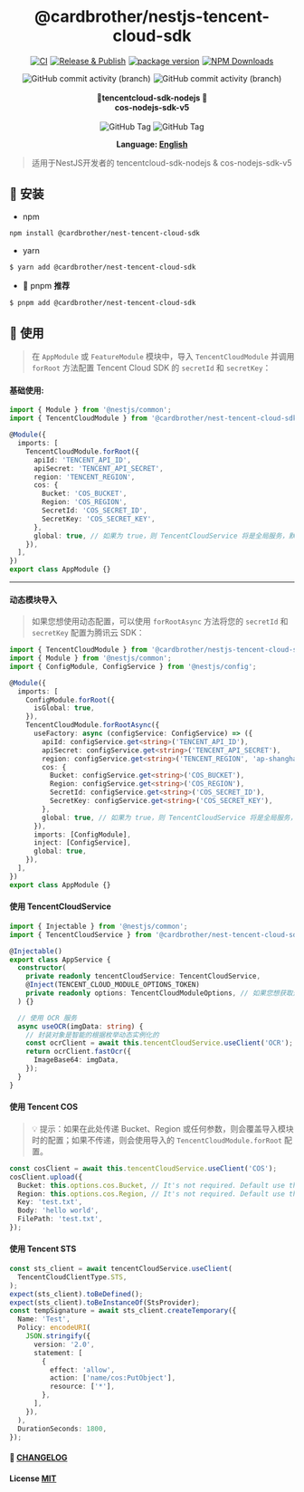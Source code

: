 <h1 align="center">
    @cardbrother/nestjs-tencent-cloud-sdk
</h1>
<p style="text-align:center;display:flex;justify-content:center;gap:5px;" align="center">
  <a href="https://github.com/guotingchao/nest-tencent-cloud-sdk/actions/workflows/CI.yml">
    <img alt="CI" src="https://github.com/guotingchao/nest-tencent-cloud-sdk/actions/workflows/CI.yml/badge.svg"/>
  </a>
  <a href="https://github.com/guotingchao/nest-tencent-cloud-sdk/actions/workflows/Release.yml">
    <img alt="Release &amp; Publish" src="https://github.com/guotingchao/nest-tencent-cloud-sdk/actions/workflows/Release.yml/badge.svg"/>
  </a>
  <a href="https://badge.fury.io/js/@cardbrother%2Fnestjs-tencent-cloud-sdk">
    <img alt="package version" src="https://badge.fury.io/js/@cardbrother%2Fnestjs-tencent-cloud-sdk.svg"/>
  </a>
  <a href="https://www.npmjs.com/package/@cardbrother/nestjs-tencent-cloud-sdk">
    <img alt="NPM Downloads" src="https://img.shields.io/npm/d18m/%40cardbrother%2Fnestjs-tencent-cloud-sdk"/>
  </a>
</p>
<p style="text-align:center;display:flex;justify-content:center;gap:5px;" align="center">
  <img alt="GitHub commit activity (branch)" src="https://img.shields.io/github/commit-activity/t/guotingchao/nest-tencent-cloud-sdk/main?logo=github&amp;logoColor=green&amp;color=%23FF40E0D0"/>
  <img alt="GitHub commit activity (branch)" src="https://img.shields.io/github/commit-activity/t/guotingchao/nest-tencent-cloud-sdk/develop?logo=github&amp;logoColor=green&amp;label=Develop%20Commits&amp;color=%23FF40E0D0"/>
</p>

<p style="display:flex;padding: 3px 0; justify-content:center; align-items:center;" align="center">
  <strong style="width:200px;">🚨tencentcloud-sdk-nodejs 🚨cos-nodejs-sdk-v5</strong>
  <p align="center">
    <img alt="GitHub Tag" src="https://img.shields.io/github/v/tag/TencentCloud/tencentcloud-sdk-nodejs?color=slateblue&labelColor=red&label=version">
    <img alt="GitHub Tag" src="https://img.shields.io/github/v/tag/tencentyun/cos-nodejs-sdk-v5?color=slateblue&labelColor=red&label=version">
  </p>
  <p align="center"><strong>Language: <a href="README.md">English</a></strong></p>
</p>

> 适用于NestJS开发者的 tencentcloud-sdk-nodejs & cos-nodejs-sdk-v5

## 🔨 安装

- npm

```bash
npm install @cardbrother/nest-tencent-cloud-sdk
```

- yarn

```bash
$ yarn add @cardbrother/nest-tencent-cloud-sdk
```

- 🚀 pnpm **推荐**

```bash
$ pnpm add @cardbrother/nest-tencent-cloud-sdk
```

## 🍚 使用

> 在 `AppModule` 或 `FeatureModule` 模块中，导入 `TencentCloudModule` 并调用 `forRoot` 方法配置 Tencent Cloud SDK 的 `secretId` 和 `secretKey`：

#### **基础使用:**

```ts
import { Module } from '@nestjs/common';
import { TencentCloudModule } from '@cardbrother/nest-tencent-cloud-sdk';

@Module({
  imports: [
    TencentCloudModule.forRoot({
      apiId: 'TENCENT_API_ID',
      apiSecret: 'TENCENT_API_SECRET',
      region: 'TENCENT_REGION',
      cos: {
        Bucket: 'COS_BUCKET',
        Region: 'COS_REGION',
        SecretId: 'COS_SECRET_ID',
        SecretKey: 'COS_SECRET_KEY',
      },
      global: true, // 如果为 true，则 TencentCloudService 将是全局服务，默认为 false
    }),
  ],
})
export class AppModule {}
```

---

#### **动态模块导入**

> 如果您想使用动态配置，可以使用 `forRootAsync` 方法将您的 `secretId` 和 `secretKey` 配置为腾讯云 SDK：

```ts
import { TencentCloudModule } from '@cardbrother/nestjs-tencent-cloud-sdk';
import { Module } from '@nestjs/common';
import { ConfigModule, ConfigService } from '@nestjs/config';

@Module({
  imports: [
    ConfigModule.forRoot({
      isGlobal: true,
    }),
    TencentCloudModule.forRootAsync({
      useFactory: async (configService: ConfigService) => ({
        apiId: configService.get<string>('TENCENT_API_ID'),
        apiSecret: configService.get<string>('TENCENT_API_SECRET'),
        region: configService.get<string>('TENCENT_REGION', 'ap-shanghai'),
        cos: {
          Bucket: configService.get<string>('COS_BUCKET'),
          Region: configService.get<string>('COS_REGION'),
          SecretId: configService.get<string>('COS_SECRET_ID'),
          SecretKey: configService.get<string>('COS_SECRET_KEY'),
        },
        global: true, // 如果为 true，则 TencentCloudService 将是全局服务，默认为 false
      }),
      imports: [ConfigModule],
      inject: [ConfigService],
      global: true,
    }),
  ],
})
export class AppModule {}
```

#### **使用 TencentCloudService**

```ts
import { Injectable } from '@nestjs/common';
import { TencentCloudService } from '@cardbrother/nest-tencent-cloud-sdk';

@Injectable()
export class AppService {
  constructor(
    private readonly tencentCloudService: TencentCloudService,
    @Inject(TENCENT_CLOUD_MODULE_OPTIONS_TOKEN)
    private readonly options: TencentCloudModuleOptions, // 如果您想获取选项，可以使用这个
  ) {}

  // 使用 OCR 服务
  async useOCR(imgData: string) {
    // 封装对象是智能的根据枚举动态实例化的
    const ocrClient = await this.tencentCloudService.useClient('OCR'); // or SMS,COS,etc
    return ocrClient.fastOcr({
      ImageBase64: imgData,
    });
  }
}
```

#### **使用 Tencent COS**

> 💡 提示：如果在此处传递 Bucket、Region 或任何参数，则会覆盖导入模块时的配置；如果不传递，则会使用导入的 `TencentCloudModule.forRoot` 配置。

```ts
const cosClient = await this.tencentCloudService.useClient('COS');
cosClient.upload({
  Bucket: this.options.cos.Bucket, // It's not required. Default use the configuration at the Module Import time
  Region: this.options.cos.Region, // It's not required. Default use the configuration at the Module Import time
  Key: 'test.txt',
  Body: 'hello world',
  FilePath: 'test.txt',
});
```

#### **使用 Tencent STS**

```ts
const sts_client = await tencentCloudService.useClient(
  TencentCloudClientType.STS,
);
expect(sts_client).toBeDefined();
expect(sts_client).toBeInstanceOf(StsProvider);
const tempSignature = await sts_client.createTemporary({
  Name: 'Test',
  Policy: encodeURI(
    JSON.stringify({
      version: '2.0',
      statement: [
        {
          effect: 'allow',
          action: ['name/cos:PutObject'],
          resource: ['*'],
        },
      ],
    }),
  ),
  DurationSeconds: 1800,
});
```

#### 📝 [CHANGELOG](CHANGELOG.md)

#### License [MIT](https://github.com/guotingchao/nest-tencent-cloud-sdk/blob/main/LICENSE)
